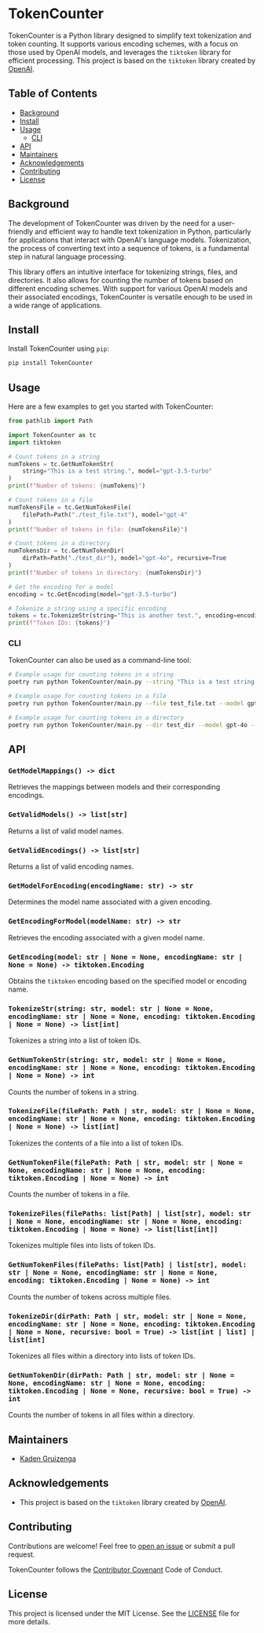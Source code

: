 # TokenCounter

TokenCounter is a Python library designed to simplify text tokenization and token counting. It supports various encoding schemes, with a focus on those used by OpenAI models, and leverages the `tiktoken` library for efficient processing. This project is based on the `tiktoken` library created by [OpenAI](https://github.com/openai/tiktoken).

## Table of Contents

- [Background](#background)
- [Install](#install)
- [Usage](#usage)
  - [CLI](#cli)
- [API](#api)
- [Maintainers](#maintainers)
- [Acknowledgements](#acknowledgements)
- [Contributing](#contributing)
- [License](#license)

## Background

The development of TokenCounter was driven by the need for a user-friendly and efficient way to handle text tokenization in Python, particularly for applications that interact with OpenAI's language models. Tokenization, the process of converting text into a sequence of tokens, is a fundamental step in natural language processing.

This library offers an intuitive interface for tokenizing strings, files, and directories. It also allows for counting the number of tokens based on different encoding schemes. With support for various OpenAI models and their associated encodings, TokenCounter is versatile enough to be used in a wide range of applications.

## Install

Install TokenCounter using `pip`:

```bash
pip install TokenCounter
```

## Usage

Here are a few examples to get you started with TokenCounter:

```python
from pathlib import Path

import TokenCounter as tc
import tiktoken

# Count tokens in a string
numTokens = tc.GetNumTokenStr(
    string="This is a test string.", model="gpt-3.5-turbo"
)
print(f"Number of tokens: {numTokens}")

# Count tokens in a file
numTokensFile = tc.GetNumTokenFile(
    filePath=Path("./test_file.txt"), model="gpt-4"
)
print(f"Number of tokens in file: {numTokensFile}")

# Count tokens in a directory
numTokensDir = tc.GetNumTokenDir(
    dirPath=Path("./test_dir"), model="gpt-4o", recursive=True
)
print(f"Number of tokens in directory: {numTokensDir}")

# Get the encoding for a model
encoding = tc.GetEncoding(model="gpt-3.5-turbo")

# Tokenize a string using a specific encoding
tokens = tc.TokenizeStr(string="This is another test.", encoding=encoding)
print(f"Token IDs: {tokens}")
```

### CLI

TokenCounter can also be used as a command-line tool:

```bash
# Example usage for counting tokens in a string
poetry run python TokenCounter/main.py --string "This is a test string." --model gpt-3.5-turbo

# Example usage for counting tokens in a file
poetry run python TokenCounter/main.py --file test_file.txt --model gpt-4

# Example usage for counting tokens in a directory
poetry run python TokenCounter/main.py --dir test_dir --model gpt-4o --recursive
```

## API

### `GetModelMappings() -> dict`

Retrieves the mappings between models and their corresponding encodings.

### `GetValidModels() -> list[str]`

Returns a list of valid model names.

### `GetValidEncodings() -> list[str]`

Returns a list of valid encoding names.

### `GetModelForEncoding(encodingName: str) -> str`

Determines the model name associated with a given encoding.

### `GetEncodingForModel(modelName: str) -> str`

Retrieves the encoding associated with a given model name.

### `GetEncoding(model: str | None = None, encodingName: str | None = None) -> tiktoken.Encoding`

Obtains the `tiktoken` encoding based on the specified model or encoding name.

### `TokenizeStr(string: str, model: str | None = None, encodingName: str | None = None, encoding: tiktoken.Encoding | None = None) -> list[int]`

Tokenizes a string into a list of token IDs.

### `GetNumTokenStr(string: str, model: str | None = None, encodingName: str | None = None, encoding: tiktoken.Encoding | None = None) -> int`

Counts the number of tokens in a string.

### `TokenizeFile(filePath: Path | str, model: str | None = None, encodingName: str | None = None, encoding: tiktoken.Encoding | None = None) -> list[int]`

Tokenizes the contents of a file into a list of token IDs.

### `GetNumTokenFile(filePath: Path | str, model: str | None = None, encodingName: str | None = None, encoding: tiktoken.Encoding | None = None) -> int`

Counts the number of tokens in a file.

### `TokenizeFiles(filePaths: list[Path] | list[str], model: str | None = None, encodingName: str | None = None, encoding: tiktoken.Encoding | None = None) -> list[list[int]]`

Tokenizes multiple files into lists of token IDs.

### `GetNumTokenFiles(filePaths: list[Path] | list[str], model: str | None = None, encodingName: str | None = None, encoding: tiktoken.Encoding | None = None) -> int`

Counts the number of tokens across multiple files.

### `TokenizeDir(dirPath: Path | str, model: str | None = None, encodingName: str | None = None, encoding: tiktoken.Encoding | None = None, recursive: bool = True) -> list[int | list] | list[int]`

Tokenizes all files within a directory into lists of token IDs.

### `GetNumTokenDir(dirPath: Path | str, model: str | None = None, encodingName: str | None = None, encoding: tiktoken.Encoding | None = None, recursive: bool = True) -> int`

Counts the number of tokens in all files within a directory.

## Maintainers

- [Kaden Gruizenga](https://github.com/kgruiz)

## Acknowledgements

- This project is based on the `tiktoken` library created by [OpenAI](https://github.com/openai/tiktoken).

## Contributing

Contributions are welcome! Feel free to [open an issue](https://github.com/kgruiz/TokenCounter/issues/new) or submit a pull request.

TokenCounter follows the [Contributor Covenant](https://www.contributor-covenant.org/version/2/1/code_of_conduct/code_of_conduct.md) Code of Conduct.

## License

This project is licensed under the MIT License. See the [LICENSE](LICENSE) file for more details.